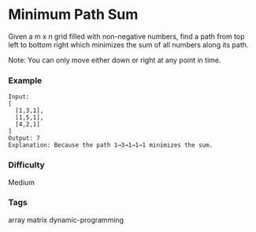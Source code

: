 # Minimum Path Sum

Given a m x n grid filled with non-negative numbers, find a path from top left
to bottom right which minimizes the sum of all numbers along its path.

Note: You can only move either down or right at any point in time.

### Example

```
Input:
[
  [1,3,1],
  [1,5,1],
  [4,2,1]
]
Output: 7
Explanation: Because the path 1→3→1→1→1 minimizes the sum.
```

### Difficulty

Medium

### Tags
array matrix dynamic-programming
